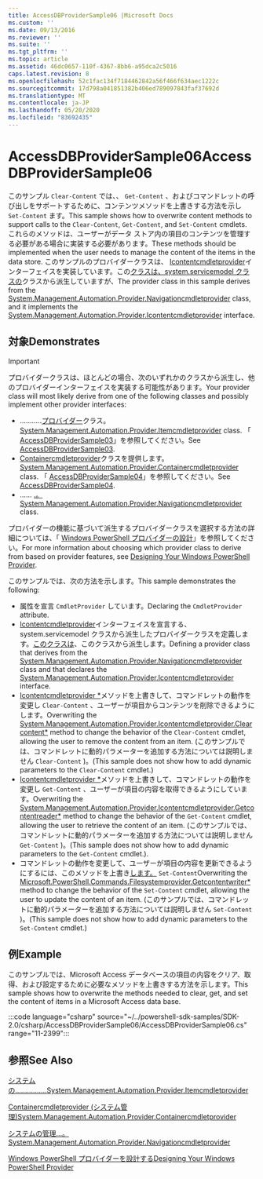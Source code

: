 ```yaml
---
title: AccessDBProviderSample06 |Microsoft Docs
ms.custom: ''
ms.date: 09/13/2016
ms.reviewer: ''
ms.suite: ''
ms.tgt_pltfrm: ''
ms.topic: article
ms.assetid: 46dc0657-110f-4367-8bb6-a95dca2c5016
caps.latest.revision: 8
ms.openlocfilehash: 52c1fac134f7184462842a56f466f634aec1222c
ms.sourcegitcommit: 17d798a041851382b406ed789097843faf37692d
ms.translationtype: MT
ms.contentlocale: ja-JP
ms.lasthandoff: 05/20/2020
ms.locfileid: "83692435"
---
```

# <a name="accessdbprovidersample06"></a><span data-ttu-id="7b3ee-102">AccessDBProviderSample06</span><span class="sxs-lookup"><span data-stu-id="7b3ee-102">AccessDBProviderSample06</span></span>

<span data-ttu-id="7b3ee-103">このサンプル `Clear-Content` では、、 `Get-Content` 、およびコマンドレットの呼び出しをサポートするために、コンテンツメソッドを上書きする方法を示し `Set-Content` ます。</span><span class="sxs-lookup"><span data-stu-id="7b3ee-103">This sample shows how to overwrite content methods to support calls to the `Clear-Content`, `Get-Content`, and `Set-Content` cmdlets.</span></span> <span data-ttu-id="7b3ee-104">これらのメソッドは、ユーザーがデータ ストア内の項目のコンテンツを管理する必要がある場合に実装する必要があります。</span><span class="sxs-lookup"><span data-stu-id="7b3ee-104">These methods should be implemented when the user needs to manage the content of the items in the data store.</span></span> <span data-ttu-id="7b3ee-105">このサンプルのプロバイダークラスは、 [Icontentcmdletprovider](/dotnet/api/System.Management.Automation.Provider.IContentCmdletProvider)インターフェイスを実装しています。この[クラスは、system.servicemodel クラスの](/dotnet/api/System.Management.Automation.Provider.NavigationCmdletProvider)クラスから派生していますが、</span><span class="sxs-lookup"><span data-stu-id="7b3ee-105">The provider class in this sample derives from the [System.Management.Automation.Provider.Navigationcmdletprovider](/dotnet/api/System.Management.Automation.Provider.NavigationCmdletProvider) class, and it implements the [System.Management.Automation.Provider.Icontentcmdletprovider](/dotnet/api/System.Management.Automation.Provider.IContentCmdletProvider) interface.</span></span>

## <a name="demonstrates"></a><span data-ttu-id="7b3ee-106">対象</span><span class="sxs-lookup"><span data-stu-id="7b3ee-106">Demonstrates</span></span>

> [!IMPORTANT]
> <span data-ttu-id="7b3ee-107">プロバイダークラスは、ほとんどの場合、次のいずれかのクラスから派生し、他のプロバイダーインターフェイスを実装する可能性があります。</span><span class="sxs-lookup"><span data-stu-id="7b3ee-107">Your provider class will most likely derive from one of the following classes and possibly implement other provider interfaces:</span></span>
>
> - <span data-ttu-id="7b3ee-108">...........[プロバイダー](/dotnet/api/System.Management.Automation.Provider.ItemCmdletProvider)クラス。</span><span class="sxs-lookup"><span data-stu-id="7b3ee-108">[System.Management.Automation.Provider.Itemcmdletprovider](/dotnet/api/System.Management.Automation.Provider.ItemCmdletProvider) class.</span></span> <span data-ttu-id="7b3ee-109">「 [AccessDBProviderSample03](./accessdbprovidersample03.md)」を参照してください。</span><span class="sxs-lookup"><span data-stu-id="7b3ee-109">See [AccessDBProviderSample03](./accessdbprovidersample03.md).</span></span>
> - <span data-ttu-id="7b3ee-110">[Containercmdletprovider](/dotnet/api/System.Management.Automation.Provider.ContainerCmdletProvider)クラスを提供します。</span><span class="sxs-lookup"><span data-stu-id="7b3ee-110">[System.Management.Automation.Provider.Containercmdletprovider](/dotnet/api/System.Management.Automation.Provider.ContainerCmdletProvider) class.</span></span> <span data-ttu-id="7b3ee-111">「 [AccessDBProviderSample04](./accessdbprovidersample04.md)」を参照してください。</span><span class="sxs-lookup"><span data-stu-id="7b3ee-111">See [AccessDBProviderSample04](./accessdbprovidersample04.md).</span></span>
> - <span data-ttu-id="7b3ee-112">...... [.。](/dotnet/api/System.Management.Automation.Provider.NavigationCmdletProvider)</span><span class="sxs-lookup"><span data-stu-id="7b3ee-112">[System.Management.Automation.Provider.Navigationcmdletprovider](/dotnet/api/System.Management.Automation.Provider.NavigationCmdletProvider) class.</span></span>
>
> <span data-ttu-id="7b3ee-113">プロバイダーの機能に基づいて派生するプロバイダークラスを選択する方法の詳細については、「 [Windows PowerShell プロバイダーの設計](./provider-types.md)」を参照してください。</span><span class="sxs-lookup"><span data-stu-id="7b3ee-113">For more information about choosing which provider class to derive from based on provider features, see [Designing Your Windows PowerShell Provider](./provider-types.md).</span></span>

<span data-ttu-id="7b3ee-114">このサンプルでは、次の方法を示します。</span><span class="sxs-lookup"><span data-stu-id="7b3ee-114">This sample demonstrates the following:</span></span>

- <span data-ttu-id="7b3ee-115">属性を宣言 `CmdletProvider` しています。</span><span class="sxs-lookup"><span data-stu-id="7b3ee-115">Declaring the `CmdletProvider` attribute.</span></span>
- <span data-ttu-id="7b3ee-116">[Icontentcmdletprovider](/dotnet/api/System.Management.Automation.Provider.IContentCmdletProvider)インターフェイスを宣言する、system.servicemodel クラスから派生したプロバイダークラスを定義します。[このクラスは](/dotnet/api/System.Management.Automation.Provider.NavigationCmdletProvider)、このクラスから派生します。</span><span class="sxs-lookup"><span data-stu-id="7b3ee-116">Defining a provider class that derives from the [System.Management.Automation.Provider.Navigationcmdletprovider](/dotnet/api/System.Management.Automation.Provider.NavigationCmdletProvider) class and that declares the [System.Management.Automation.Provider.Icontentcmdletprovider](/dotnet/api/System.Management.Automation.Provider.IContentCmdletProvider) interface.</span></span>
- <span data-ttu-id="7b3ee-117">[Icontentcmdletprovider \*](/dotnet/api/System.Management.Automation.Provider.IContentCmdletProvider.ClearContent)メソッドを上書きして、コマンドレットの動作を変更し `Clear-Content` 、ユーザーが項目からコンテンツを削除できるようにします。</span><span class="sxs-lookup"><span data-stu-id="7b3ee-117">Overwriting the [System.Management.Automation.Provider.Icontentcmdletprovider.Clearcontent\*](/dotnet/api/System.Management.Automation.Provider.IContentCmdletProvider.ClearContent) method to change the behavior of the `Clear-Content` cmdlet, allowing the user to remove the content from an item.</span></span> <span data-ttu-id="7b3ee-118">(このサンプルでは、コマンドレットに動的パラメーターを追加する方法については説明しません `Clear-Content` )。</span><span class="sxs-lookup"><span data-stu-id="7b3ee-118">(This sample does not show how to add dynamic parameters to the `Clear-Content` cmdlet.)</span></span>
- <span data-ttu-id="7b3ee-119">[Icontentcmdletprovider \*](/dotnet/api/System.Management.Automation.Provider.IContentCmdletProvider.GetContentReader)メソッドを上書きして、コマンドレットの動作を変更し `Get-Content` 、ユーザーが項目の内容を取得できるようにしています。</span><span class="sxs-lookup"><span data-stu-id="7b3ee-119">Overwriting the [System.Management.Automation.Provider.Icontentcmdletprovider.Getcontentreader\*](/dotnet/api/System.Management.Automation.Provider.IContentCmdletProvider.GetContentReader) method to change the behavior of the `Get-Content` cmdlet, allowing the user to retrieve the content of an item.</span></span> <span data-ttu-id="7b3ee-120">(このサンプルでは、コマンドレットに動的パラメーターを追加する方法については説明しません `Get-Content` )。</span><span class="sxs-lookup"><span data-stu-id="7b3ee-120">(This sample does not show how to add dynamic parameters to the `Get-Content` cmdlet.).</span></span>
- <span data-ttu-id="7b3ee-121">コマンドレットの動作を変更して、ユーザーが項目の内容を更新できるようにするには、このメソッドを上書き[します。](/dotnet/api/Microsoft.PowerShell.Commands.FileSystemProvider.GetContentWriter) `Set-Content`</span><span class="sxs-lookup"><span data-stu-id="7b3ee-121">Overwriting the [Microsoft.PowerShell.Commands.Filesystemprovider.Getcontentwriter\*](/dotnet/api/Microsoft.PowerShell.Commands.FileSystemProvider.GetContentWriter) method to change the behavior of the `Set-Content` cmdlet, allowing the user to update the content of an item.</span></span> <span data-ttu-id="7b3ee-122">(このサンプルでは、コマンドレットに動的パラメーターを追加する方法については説明しません `Set-Content` )。</span><span class="sxs-lookup"><span data-stu-id="7b3ee-122">(This sample does not show how to add dynamic parameters to the `Set-Content` cmdlet.)</span></span>

## <a name="example"></a><span data-ttu-id="7b3ee-123">例</span><span class="sxs-lookup"><span data-stu-id="7b3ee-123">Example</span></span>

<span data-ttu-id="7b3ee-124">このサンプルでは、Microsoft Access データベースの項目の内容をクリア、取得、および設定するために必要なメソッドを上書きする方法を示します。</span><span class="sxs-lookup"><span data-stu-id="7b3ee-124">This sample shows how to overwrite the methods needed to clear, get, and set the content of items in a Microsoft Access data base.</span></span>

:::code language="csharp" source="~/../powershell-sdk-samples/SDK-2.0/csharp/AccessDBProviderSample06/AccessDBProviderSample06.cs" range="11-2399":::

## <a name="see-also"></a><span data-ttu-id="7b3ee-125">参照</span><span class="sxs-lookup"><span data-stu-id="7b3ee-125">See Also</span></span>

[<span data-ttu-id="7b3ee-126">システムの................</span><span class="sxs-lookup"><span data-stu-id="7b3ee-126">System.Management.Automation.Provider.Itemcmdletprovider</span></span>](/dotnet/api/System.Management.Automation.Provider.ItemCmdletProvider)

[<span data-ttu-id="7b3ee-127">Containercmdletprovider (システム管理)</span><span class="sxs-lookup"><span data-stu-id="7b3ee-127">System.Management.Automation.Provider.Containercmdletprovider</span></span>](/dotnet/api/System.Management.Automation.Provider.ContainerCmdletProvider)

[<span data-ttu-id="7b3ee-128">システムの管理...。</span><span class="sxs-lookup"><span data-stu-id="7b3ee-128">System.Management.Automation.Provider.Navigationcmdletprovider</span></span>](/dotnet/api/System.Management.Automation.Provider.NavigationCmdletProvider)

[<span data-ttu-id="7b3ee-129">Windows PowerShell プロバイダーを設計する</span><span class="sxs-lookup"><span data-stu-id="7b3ee-129">Designing Your Windows PowerShell Provider</span></span>](./provider-types.md)
